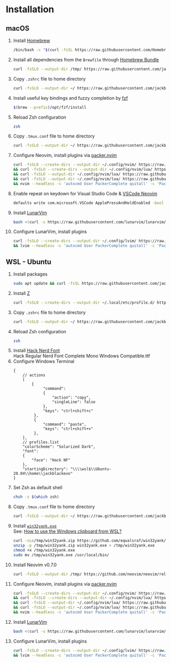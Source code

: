 # Installation

## macOS
1. Install [Homebrew](https://brew.sh/)
   ```bash
   /bin/bash -c "$(curl -fsSL https://raw.githubusercontent.com/Homebrew/install/HEAD/install.sh)"
   ```
2. Install all dependencies from the `Brewfile` through [Homebrew Bundle](https://docs.brew.sh/Manpage#bundle-subcommand)
   ```bash
   curl -fsSLO --output-dir /tmp/ https://raw.githubusercontent.com/jackblackevo/dotfiles/master/macOS/Brewfile && brew bundle --file /tmp/Brewfile ; rm /tmp/Brewfile
   ```
3. Copy `.zshrc` file to home directory
   ```bash
   curl -fsSLO --output-dir ~/ https://raw.githubusercontent.com/jackblackevo/dotfiles/master/macOS/.zshrc
   ```
4. Install useful key bindings and fuzzy completion by [fzf](https://github.com/junegunn/fzf#using-homebrew)
   ```bash
   $(brew --prefix)/opt/fzf/install
   ```
5. Reload Zsh configuration
   ```bash
   zsh
   ```
6. Copy `.tmux.conf` file to home directory
   ```bash
   curl -fsSLO --output-dir ~/ https://raw.githubusercontent.com/jackblackevo/dotfiles/master/.tmux.conf
   ```
7. Configure Neovim, install plugins via [packer.nvim](https://github.com/wbthomason/packer.nvim#bootstrapping)
   ```bash
   curl -fsSLO --create-dirs --output-dir ~/.config/nvim/ https://raw.githubusercontent.com/jackblackevo/dotfiles/master/.config/nvim/init.lua \
   && curl -fsSLO --create-dirs --output-dir ~/.config/nvim/lua/ https://raw.githubusercontent.com/jackblackevo/dotfiles/master/.config/nvim/lua/plugins.lua \
   && curl -fsSLO --output-dir ~/.config/nvim/lua/ https://raw.githubusercontent.com/jackblackevo/dotfiles/master/.config/nvim/lua/settings.lua \
   && curl -fsSLO --output-dir ~/.config/nvim/lua/ https://raw.githubusercontent.com/jackblackevo/dotfiles/master/.config/nvim/lua/mappings.lua \
   && nvim --headless -c 'autocmd User PackerComplete quitall' -c 'PackerSync'
   ```
8. Enable repeat on keydown for Visual Studio Code & [VSCode Neovim](https://github.com/vscode-neovim/vscode-neovim#-installation)
   ```bash
   defaults write com.microsoft.VSCode ApplePressAndHoldEnabled -bool false
   ```
9. Install [LunarVim](https://www.lunarvim.org/)
   ```bash
   bash <(curl -s https://raw.githubusercontent.com/lunarvim/lunarvim/master/utils/installer/install.sh)
   ```
10. Configure LunarVim, install plugins
    ```bash
    curl -fsSLO --create-dirs --output-dir ~/.config/lvim/ https://raw.githubusercontent.com/jackblackevo/dotfiles/master/.config/lvim/config.lua \
    && lvim --headless -c 'autocmd User PackerComplete quitall' -c 'PackerSync'
    ```

## WSL - Ubuntu
1. Install packages  
   ```bash
   sudo apt update && curl -fsSL https://raw.githubusercontent.com/jackblackevo/dotfiles/master/Ubuntu/pkgs | xargs sudo apt install -y
   ```
2. Install [Z](https://github.com/rupa/z)  
   ```bash
   curl -fsSLO --create-dirs --output-dir ~/.local/etc/profile.d/ https://raw.githubusercontent.com/rupa/z/master/z.sh
   ```
3. Copy `.zshrc` file to home directory  
   ```bash
   curl -fsSLO --output-dir ~/ https://raw.githubusercontent.com/jackblackevo/dotfiles/master/Ubuntu/.zshrc
   ```
4. Reload Zsh configuration  
   ```bash
   zsh
   ```
5. Install [Hack Nerd Font](https://www.nerdfonts.com/font-downloads)  
   Hack Regular Nerd Font Complete Mono Windows Compatible.ttf
6. Configure Windows Terminal
   ```jsonc
   {
       // actions
       [
           {
                "command":
                {
                    "action": "copy",
                    "singleLine": false
                },
                "keys": "ctrl+shift+c"
            },
            {
                "command": "paste",
                "keys": "ctrl+shift+v"
            },
       ],
       // profiles.list
       "colorScheme": "Solarized Dark",
       "font":
       {
           "face": "Hack NF"
       },
       "startingDirectory": "\\\\wsl$\\Ubuntu-20.04\\home\\jackblackevo"
   }
   ```
7. Set Zsh as default shell
   ```bash
   chsh -s $(which zsh)
   ```
8. Copy `.tmux.conf` file to home directory
   ```bash
   curl -fsSLO --output-dir ~/ https://raw.githubusercontent.com/jackblackevo/dotfiles/master/.tmux.conf
   ```
9. Install [`win32yank.exe`](https://github.com/equalsraf/win32yank)  
   See: [How to use the Windows clipboard from WSL?](https://github.com/neovim/neovim/wiki/FAQ#how-to-use-the-windows-clipboard-from-wsl)
   ```bash
   curl -sLo/tmp/win32yank.zip https://github.com/equalsraf/win32yank/releases/download/v0.0.4/win32yank-x64.zip
   unzip -p /tmp/win32yank.zip win32yank.exe > /tmp/win32yank.exe
   chmod +x /tmp/win32yank.exe
   sudo mv /tmp/win32yank.exe /usr/local/bin/
   ```
10. Install Neovim v0.7.0
    ```bash
    curl -fsSLO --output-dir /tmp/ https://github.com/neovim/neovim/releases/download/v0.7.0/nvim-linux64.deb && sudo apt install /tmp/nvim-linux64.deb ; rm /tmp/nvim-linux64.deb
    ```
11. Configure Neovim, install plugins via [packer.nvim](https://github.com/wbthomason/packer.nvim#bootstrapping)
    ```bash
    curl -fsSLO --create-dirs --output-dir ~/.config/nvim/ https://raw.githubusercontent.com/jackblackevo/dotfiles/master/.config/nvim/init.lua \
    && curl -fsSLO --create-dirs --output-dir ~/.config/nvim/lua/ https://raw.githubusercontent.com/jackblackevo/dotfiles/master/.config/nvim/lua/plugins.lua \
    && curl -fsSLO --output-dir ~/.config/nvim/lua/ https://raw.githubusercontent.com/jackblackevo/dotfiles/master/.config/nvim/lua/settings.lua \
    && curl -fsSLO --output-dir ~/.config/nvim/lua/ https://raw.githubusercontent.com/jackblackevo/dotfiles/master/.config/nvim/lua/mappings.lua \
    && nvim --headless -c 'autocmd User PackerComplete quitall' -c 'PackerSync'
    ```
12. Install [LunarVim](https://www.lunarvim.org/)
    ```bash
    bash <(curl -s https://raw.githubusercontent.com/lunarvim/lunarvim/master/utils/installer/install.sh)
    ```
13. Configure LunarVim, install plugins
    ```bash
    curl -fsSLO --create-dirs --output-dir ~/.config/lvim/ https://raw.githubusercontent.com/jackblackevo/dotfiles/master/.config/lvim/config.lua \
    && lvim --headless -c 'autocmd User PackerComplete quitall' -c 'PackerSync'
    ```
